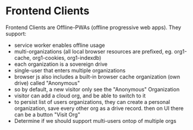 # Frontend Clients

Frontend Clients are Offline-PWAs (offline progressive web apps). They support:

- service worker enables offline usage
- multi-organizations (all local browser resources are prefixed, eg. org1-cache, org1-cookies, org1-indexdb)
- each organization is a sovereign drive
- single-user that enters multiple organizations
- browser js also includes a built-in browser cache organization (own drive) called "Anonymous"
- so by default, a new visitor only see the "Anonymous" Organization
- visitor can add a cloud org, and be able to switch to it
- to persist list of users organizations, they can create a personal organization, save every other org as a drive record. then on UI there can be a button "Visit Org"
- Determine if we should support multi-users ontop of multiple orgs
